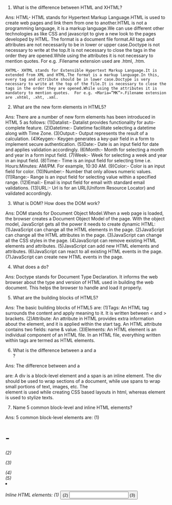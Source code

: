 1) What is the difference between HTML and XHTML?

Ans: HTML- HTML stands for Hypertext Markup Language.HTML is used to create web pages and link them from one to another.HTML is not a programming language, it is a markup language.We can use different other technologies as like CSS and javascript to give a new look to the pages developed by HTML. The format is a document file format.All tags and attributes are not necessarily to be in lower or upper case.Doctype is not necessary to write at the top.It is not necessary to close the tags in the order they are opened.While using the attributes it is not necessary to mention quotes.  For e.g. <Maria>.Filename extension used are .html, .htm.
  
    XHTML- XHTML stands for Extensible Hypertext Markup Language.It is extended from XML and HTML.The format is a markup language.In this, every tag and attribute should be in lower case.Doctype is very necessary to write at the top of the file.It is necessary to close the tags in the order they are opened.While using the attributes it is mandatory to mention quotes.  For e.g. <Maria=”MK”>.Filename extension are .xhtml, .xht, .xml.
  
2) What are the new form elements in HTML5?
  
Ans: There are a number of new form elements has been introduced in HTML 5 as follows: 
(1)Datalist:- Datalist provides functionality for auto-complete feature. 
(2)Datetime:- Datetime facilitate selecting a datetime along with Time Zone. 
(3)Output:- Output represents the result of a calculation. 
(4)Keygen:- Keygen generates a key-pair field in a form to implement secure authentication. 
(5)Date:- Date is an input field for date and applies validation accordingly. 
(6)Month:- Month for selecting a month and year in a form input field. 
(7)Week:- Week for selecting a week and year in an input field. 
(8)Time:- Time is an input field for selecting time i.e. Hours:Minutes: AM/PM. For example, 10:30 AM. 
(9)Color:- Color is an input field for color. 
(10)Number:- Number that only allows numeric values. 
(11)Range:- Range is an input field for selecting value within a specified range. 
(12)Email:- Email is input field for email with standard email validations. 
(13)URL:- Url is for an URL(Uniform Resource Locator) and validated accordingly.
  
3) What is DOM? How does the DOM work?
 
Ans: DOM stands for Document Object Model.When a web page is loaded, the browser creates a Document Object Model of the page.
     With the object model, JavaScript gets all the power it needs to create dynamic HTML:
      (1)JavaScript can change all the HTML elements in the page.
      (2)JavaScript can change all the HTML attributes in the page.
      (3)JavaScript can change all the CSS styles in the page.
      (4)JavaScript can remove existing HTML elements and attributes.
      (5)JavaScript can add new HTML elements and attributes.
      (6)JavaScript can react to all existing HTML events in the page.
      (7)JavaScript can create new HTML events in the page.
  
4) What does a <DOCTYPE html> do?
  
Ans: Doctype stands for Document Type Declaration. It informs the web browser about the type and version of HTML used in building the web document. This helps the browser to handle and load it properly.
  
5) What are the building blocks of HTML5?
  
Ans: The basic building blocks of HTML5 are:
      (1)Tags: An HTML tag surrounds the content and apply meaning to it. It is written between < and > brackets.
      (2)Attribute: An attribute in HTML provides extra information about the element, and it is applied within the start tag. An HTML attribute contains two                 fields: name & value.
      (3)Elements: An HTML element is an individual component of an HTML file. In an HTML file, everything written within tags are termed as HTML elements.
  
6) What is the difference between a <span> and a <div>?
  
Ans: The difference between <span> and a <div> are:
     A div is a block-level element and a span is an inline element. The div should be used to wrap sections of a document, while use spans to wrap small portions of text, images, etc. The <div> element is used while creating CSS based layouts in html, whereas <span> element is used to stylize texts.
  
7) Name 5 common block-level and inline HTML elements?
  
Ans: 5 common block-level elements are:
    (1) <h1>-<h6>
    (2) <p>
    (3) <div>
    (4) <main>
    (5) <li>
  
   Inline HTML elements:
   (1) <button>
   (2) <input>
   (3) <script>
   (4) <label>
   (5) <span>
  
8) What are Semantic and Non-Semantic elements in HTML?
  
Ans: A semantic element clearly describes its meaning to both the browser and the developer. Eg:<form> , <table> , and <article> - Clearly defines its content.
     Unlike, semantic elements they don’t have any meaning. They don’t tell anything about the content they contain. Eg:<div> and <span> - Tells nothing about its content.
  
9) Why you would like to use Semantic tag?
  
Ans: By adding semantic tags to your document, you provide additional information about that document, which aids in communication. Specifically, semantic tags make it clear to the browser what the meaning of a page and its content is.
  
10) What are the Semantic tags available in HTML5?
  
Ans: Some of the semantic tags available in HTML5 are <header>,<footer>,<article>,<form>,<table>.
  
11) What are the optional closing tag?
  
Ans: These are the following Optional closing tags:html, head, body, p, dt, dd, li, option, thead, th, tbody, tr, td, tfoot, colgroup .
  
12) What is a Self-closing tags?
  
Ans: A self-closing tag is a type of tag in HTML that need not to be closed by a closing tag, which means there is no saperate closing tag for it as </tag>. For example <img /> tag, <input /> tag, <br /> tag, etc. Self closing tags are also alternatively known as void tags, empty tags, singletons tags, etc.
  
13) What is the purpose of the main element?
  
Ans: The <main> tag specifies the main content of a document. The content inside the <main> element should be unique to the document.Which includes the sidebars, navigation links, copyright information, site logos, and search forms.
  Note: The document must not contained more than one <main> element . The <main> element should not be a child elements of an <article>, <aside>, <footer>, <header>, or <nav> element.

14) When should you use section,div or article?
  
Ans: <section> tag defines the section of documents such as chapters, headers, footers or any other sections. The section tag divides the content into section and subsections. The section tag is used when requirements of two headers or footers or any other section of documents needed. Section tag grouped the generic block of related contents. The main advantage of the section tag is, it is a semantic element, which describes its meaning to both browser and developer.
  
    The <div> is the most usable tag in web development because it helps us to separate out data in the web page and we can create a particular section for particular data or function in the web pages.
  
    The <article> HTML element represents a self-contained composition in a document, page, application, or site, which is intended to be independently distributable or reusable (e.g., in syndication). Examples include: a forum post, a magazine or newspaper article, or a blog entry, a product card, a user-submitted comment, an interactive widget or gadget, or any other independent item of content.
  
15) How to make page responsive?
  
Ans: We can make page responsive by using CSS and HTML to resize, hide, shrink, enlarge, or move the content to make it look good on any screen.
  
16) What is Character Encoding?
  
Ans: Character encoding is a method of converting bytes into characters.To validate or display an HTML document properly, a program must choose a proper character encoding.The most common character set or character encoding in use on computers is ASCII − The American Standard Code for Information Interchange, and this is probably the most widely used character set for encoding text electronically.
  
17) What is the purpose of meta tags?
  
Ans: The <meta> tag defines metadata about an HTML document. Metadata is data (information) about data. <meta> tags always go inside the <head> element, and are typically used to specify character set, page description, keywords, author of the document, and viewport settings.
  
18) What is the purpose of Alt attribute on images?
  
Ans:The required alt attribute specifies an alternate text for an image, if the image cannot be displayed. The alt attribute provides alternative information for an image if a user for some reason cannot view it (because of slow connection, an error in the src attribute, or if the user uses a screen reader).
  
19) What is the difference between Select and DataList?
  
Ans: Think of it as the difference between a requirement and a suggestion. For the select element,the user is required to select one of the options you've given. For the datalist element, it is suggested that the user select one of the options you've given, but he can actually enter anything he wants in the input.
  So which one you want to use depends upon your requirements. If the user must enter one of your choices, use the select element. If the user can enter whatever they want, use the datalist element.
  
20) What is Desktop First and Mobile First approach?
  
Ans: With a desktop-first approach you can build all the features you want and create them to the highest specs.Then as you test on smaller devices you’ll focus on keeping the interface light while supporting as many “high-end” features as possible.This workflow is quite different but starting from the desktop can be better for web designers who create feature-rich designs.
    Some benefits of Desktop approach are:
  (1) You get to see all major features at once.
  (2) It lets you imagine all the largest possibilities for your design first.
  (3) It’s the best strategy if your audience mostly uses desktops/laptops.
  
     With Mobile-first design is an approach in which web designers start product design for mobile devices first. This can be done by sketching or prototyping the web-app's design for the smallest screen first and gradually working up to larger screen sizes.
  
21) What are Data attributes good for?
  
Ans: Custom Data Attributes allow you to add your own information to tags in HTML. Even though the name suggests otherwise, these are not specific to HTML5 and you can use the data-* attribute on all HTML elements. 
The data-* attributes can be used to define our own custom data attributes. It is used to store custom data in private to the page or application. 
There are mainly 2 parts of the Data Attributes: 
  1)Attribute Name: Must be at least one character long, contain no capital letters and be prefixed with ‘data-‘.
  2)Attribute Value: Can be any string.
  Syntax: 
  <li data-book-author="Rabindra Nath Tagore"> Gitanjali </li>
  
22) Explain about HTML Canvas?
  
Ans: The HTML <canvas> element is used to draw graphics on a web page.The HTML 5 <canvas> tag is used to draw graphics using scripting language like JavaScript.
  
23) What is the difference between SVG and Canvas?
  
Ans:  <svg> produces raster graphics, while <canvas> produces vector graphics. <svg> cannot be used as a background image, while <canvas> can be used as a background.
  
24) Explain Drag and Drop in HTML5?
  
Ans: It is a powerful user interface concept which is used to copy, reorder and delete items with the help of mouse. You can hold the mouse button down over an element and drag it to another location. If you want to drop the element there, just release the mouse button.
  
25) Describe the difference between a cookie,sessionStorage and localStorage?
  
Ans: LocalStorage as it's called it's local storage for your browsers, it can save up to 10MB, SessionStorage does the same, but as it's name saying, it's session based and will be deleted after closing your browser, also can save less than LocalStorage, like up to 5MB, but Cookies are very tiny data storing in your computer when you visit a website.
  
26) List the API available in HTML5?
  
Ans: API available in HTML5 are:
    1)Geolocation
    2)getUserMedia/Stream API
    3)Forms
    4)Drag and Drop
    5)Ambient Light API
  
27) What does async and defer refer in script tag? Describe the difference between <script>,<script async> and <script defer>?
  
Ans: The async attribute is a boolean attribute.If async is present: The script is downloaded in parallel to parsing the page, and executed as soon as it is available (before parsing completes).The HTML defer attribute is a Boolean attribute which is used to specify that script is executed when the page has finished parsing.
  
  <script> : Including a script without async or defer is the default way to load scripts in the HTML document. 
  <script async>: By including a script with the async attribute, the script is downloaded in parallel with the interpretation of the HTML. When the script is downloaded, it's executed, blocking the rendering until it finishes.
  <script defer>: Finally, the deferred script will be downloaded asynchronously and in parallel with the HTML parsing, however, its execution is deferred until the whole HTML document has been parsed. In this case, if multiple scripts are loaded, the same loading order will be respected when executing it.
    
 28) Define Semantic Markup.What are the semantic meanings for <section>,<article>,<aside>,<nav>,<header>,<footer> and when/how should each be used in structuring html markup?
    
 Ans: Semantic HTML elements are those that clearly describe their meaning in a human- and machine-readable way. Elements such as <header> , <footer> and <article> are all considered semantic because they accurately describe the purpose of the element and the type of content that is inside them.
     <section>: The <section> element defines a section in a document.
     <article>: The <article> element specifies independent, self-contained content.
     <aside>: The <aside> HTML element represents a portion of a document whose content is only indirectly related to the document's main content.
     <nav>: The <nav> element defines a set of navigation links. 
     <header>: The <header> element represents a container for introductory content or a set of navigational links.
     <footer>: The <footer> element defines a footer for a document or section.
       

